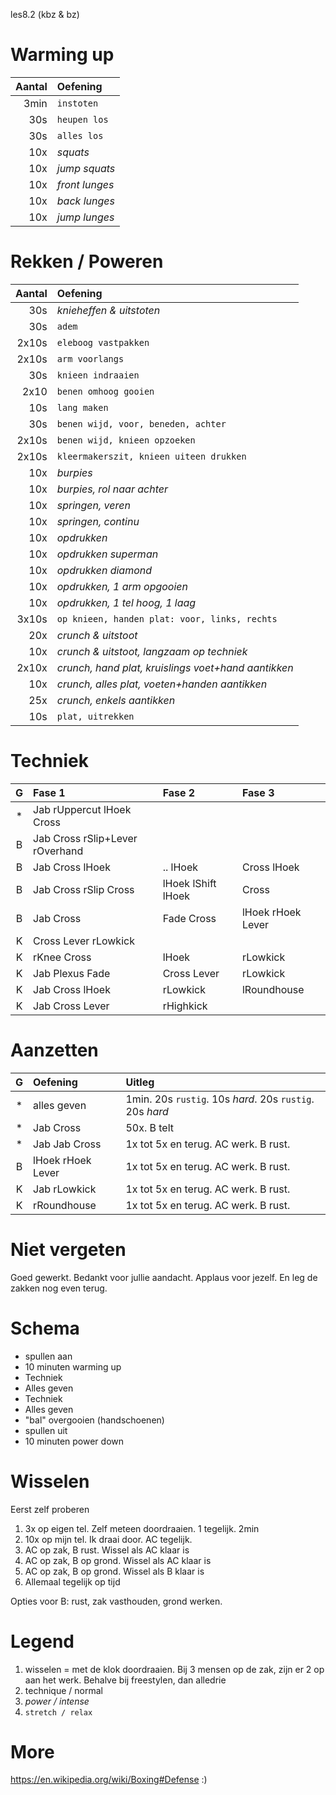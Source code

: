 les8.2 (kbz & bz)

# Warming up

| Aantal | Oefening       |
|-------:|:---------------|
|   3min | `instoten`     |
|    30s | `heupen los`   |
|    30s | `alles los`    |
|    10x | *squats*       |
|    10x | *jump squats*  |
|    10x | *front lunges* |
|    10x | *back lunges*  |
|    10x | *jump lunges*  |

# Rekken / Poweren

| Aantal | Oefening                                            |
|-------:|:----------------------------------------------------|
|    30s | *knieheffen & uitstoten*                            |
|    30s | `adem`                                              |
|  2x10s | `eleboog vastpakken`                                |
|  2x10s | `arm voorlangs`                                     |
|    30s | `knieen indraaien`                                  |
|   2x10 | `benen omhoog gooien`                               |
|    10s | `lang maken`                                        |
|    30s | `benen wijd, voor, beneden, achter`                 |
|  2x10s | `benen wijd, knieen opzoeken`                       |
|  2x10s | `kleermakerszit, knieen uiteen drukken`             |
|    10x | *burpies*                                           |
|    10x | *burpies, rol naar achter*                          |
|    10x | *springen, veren*                                   |
|    10x | *springen, continu*                                 |
|    10x | *opdrukken*                                         |
|    10x | *opdrukken superman*                                |
|    10x | *opdrukken diamond*                                 |
|    10x | *opdrukken, 1 arm opgooien*                         |
|    10x | *opdrukken, 1 tel hoog, 1 laag*                     |
|  3x10s | `op knieen, handen plat: voor, links, rechts`       |
|    20x | *crunch & uitstoot*                                 |
|    10x | *crunch & uitstoot, langzaam op techniek*           |
|  2x10x | *crunch, hand plat, kruislings voet+hand aantikken* |
|    10x | *crunch, alles plat, voeten+handen aantikken*       |
|    25x | *crunch, enkels aantikken*                          |
|    10s | `plat, uitrekken`                                   |

# Techniek

| G | Fase 1                          | Fase 2             | Fase 3            |
|:-:|:--------------------------------|:-------------------|:------------------|
| * | Jab rUppercut lHoek Cross       |                    |                   |
| B | Jab Cross rSlip+Lever rOverhand |                    |                   |
| B | Jab Cross lHoek                 | .. lHoek           | Cross lHoek       |
| B | Jab Cross rSlip Cross           | lHoek lShift lHoek | Cross             |
| B | Jab Cross                       | Fade Cross         | lHoek rHoek Lever |
| K | Cross Lever rLowkick            |                    |                   |
| K | rKnee Cross                     | lHoek              | rLowkick          |
| K | Jab Plexus Fade                 | Cross Lever        | rLowkick          |
| K | Jab Cross lHoek                 | rLowkick           | lRoundhouse       |
| K | Jab Cross Lever                 | rHighkick          |                   |

# Aanzetten

| G | Oefening          | Uitleg                                                   |
|:-:|:------------------|:---------------------------------------------------------|
| * | alles geven       | 1min. 20s `rustig`. 10s *hard*. 20s `rustig`. 20s *hard* |
| * | Jab Cross         | 50x. B telt                                              |
| * | Jab Jab Cross     | 1x tot 5x en terug. AC werk. B rust.                     |
| B | lHoek rHoek Lever | 1x tot 5x en terug. AC werk. B rust.                     |
| K | Jab rLowkick      | 1x tot 5x en terug. AC werk. B rust.                     |
| K | rRoundhouse       | 1x tot 5x en terug. AC werk. B rust.                     |

# Niet vergeten

Goed gewerkt. Bedankt voor jullie aandacht. Applaus voor jezelf. En leg de zakken nog even terug.

# Schema

 - spullen aan
 - 10 minuten warming up
 - Techniek
 - Alles geven
 - Techniek
 - Alles geven
 - "bal" overgooien (handschoenen)
 - spullen uit
 - 10 minuten power down

# Wisselen

Eerst zelf proberen

  1. 3x op eigen tel. Zelf meteen doordraaien. 1 tegelijk. 2min
  1. 10x op mijn tel. Ik draai door. AC tegelijk.
  2. AC op zak, B rust. Wissel als AC klaar is
  3. AC op zak, B op grond. Wissel als AC klaar is
  4. AC op zak, B op grond. Wissel als B klaar is
  5. Allemaal tegelijk op tijd

Opties voor B: rust, zak vasthouden, grond werken.

# Legend

 1. wisselen = met de klok doordraaien. Bij 3 mensen op de zak, zijn er 2 op aan het werk. Behalve bij freestylen, dan alledrie
 1. technique / normal
 1. *power / intense*
 1. `stretch / relax`

# More

https://en.wikipedia.org/wiki/Boxing#Defense :)
